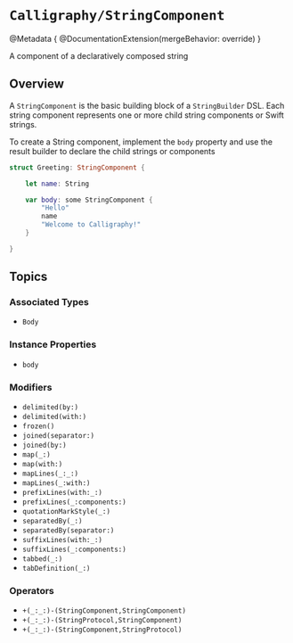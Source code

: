 # ``Calligraphy/StringComponent``

@Metadata {
    @DocumentationExtension(mergeBehavior: override)
}

A component of a declaratively composed string

## Overview

A `StringComponent` is the basic building block of a ``StringBuilder`` DSL. Each string component represents one or more child string components or Swift strings.

To create a String component, implement the ``body`` property and use the result builder to declare the child strings or components

```swift
struct Greeting: StringComponent {

    let name: String

    var body: some StringComponent {
        "Hello"
        name
        "Welcome to Calligraphy!"
    }

}
```

## Topics

### Associated Types

- ``Body``

### Instance Properties

- ``body``

### Modifiers

- ``delimited(by:)``
- ``delimited(with:)``
- ``frozen()``
- ``joined(separator:)``
- ``joined(by:)``
- ``map(_:)``
- ``map(with:)``
- ``mapLines(_:_:)``
- ``mapLines(_:with:)``
- ``prefixLines(with:_:)``
- ``prefixLines(_:components:)``
- ``quotationMarkStyle(_:)``
- ``separatedBy(_:)``
- ``separatedBy(separator:)``
- ``suffixLines(with:_:)``
- ``suffixLines(_:components:)``
- ``tabbed(_:)``
- ``tabDefinition(_:)``

### Operators

- ``+(_:_:)-(StringComponent,StringComponent)``
- ``+(_:_:)-(StringProtocol,StringComponent)``
- ``+(_:_:)-(StringComponent,StringProtocol)``
